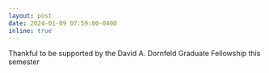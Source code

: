 ```yaml
---
layout: post
date: 2024-01-09 07:59:00-0400
inline: true
---
```


Thankful to be supported by the David A. Dornfeld Graduate Fellowship this semester
